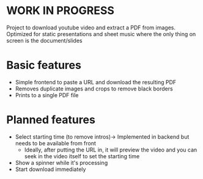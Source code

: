# WORK IN PROGRESS

Project to download youtube video and extract a PDF from images.
Optimized for static presentations and sheet music where the only thing on screen is the document/slides

# Basic features

- Simple frontend to paste a URL and download the resulting PDF
- Removes duplicate images and crops to remove black borders
- Prints to a single PDF file
  
# Planned features

- Select starting time (to remove intros)-> Implemented in backend but needs to be available from front
  - Ideally, after putting the URL in, it will preview the video and you can seek in the video itself to set the starting time
- Show a spinner while it's processing
- Start download immediately